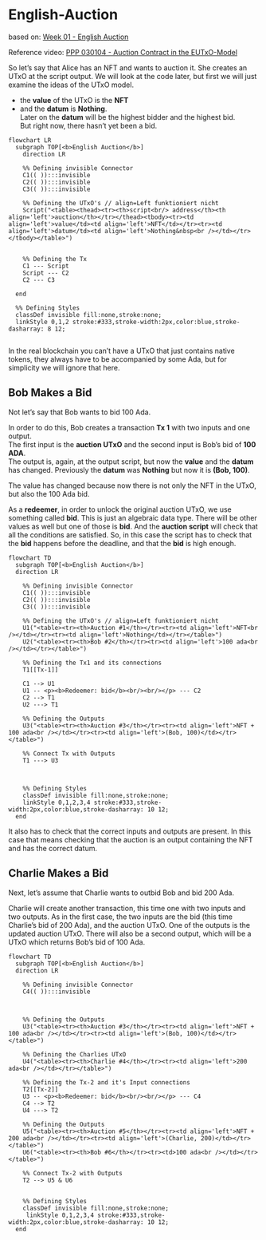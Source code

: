 # English-Auction

based on: [Week 01 - English Auction](https://plutus-pioneer-program.readthedocs.io/en/latest/pioneer/week1.html)

Reference video: [PPP 030104 - Auction Contract in the EUTxO-Model](https://www.youtube.com/watch?v=Bj6bqRGT1L0)


So let’s say that Alice has an NFT and wants to auction it.
She creates an UTxO at the script output. We will look at the code later, but first we will just examine the ideas of the UTxO model.

- the **value** of the UTxO is the **NFT**
- and the **datum** is **Nothing**. <br />
Later on the **datum** will be the highest bidder and the highest bid. <br />
But right now, there hasn’t yet been a bid.


```mermaid
flowchart LR
  subgraph TOP[<b>English Auction</b>]
    direction LR

    %% Defining invisible Connector
    C1(( )):::invisible
    C2(( )):::invisible
    C3(( )):::invisible

    %% Defining the UTxO's // align=Left funktioniert nicht
    Script("<table><thead><tr><th>script<br/> address</th><th align='left'>auction</th></tr></thead><tbody><tr><td align='left'>value</td><td align='left'>NFT</td></tr><tr><td align='left'>datum</td><td align='left'>Nothing&nbsp<br /></td></tr></tbody></table>")


    %% Defining the Tx
    C1 --- Script
    Script --- C2
    C2 --- C3

  end

  %% Defining Styles
  classDef invisible fill:none,stroke:none;
  linkStyle 0,1,2 stroke:#333,stroke-width:2px,color:blue,stroke-dasharray: 8 12;


```

In the real blockchain you can’t have a UTxO that just contains native tokens, they always have to be accompanied by some Ada, but for simplicity we will ignore that here.

## Bob Makes a Bid

Not let’s say that Bob wants to bid 100 Ada.

In order to do this, Bob creates a transaction **Tx 1** with two inputs and one output. <br />
The first input is the **auction UTxO** and the second input is Bob’s bid of **100 ADA**. <br />
The output is, again, at the output script, but now the **value** and the **datum** has changed. Previously the **datum** was **Nothing** but now it is **(Bob, 100)**.

The value has changed because now there is not only the NFT in the UTxO, but also the 100 Ada bid.

As a **redeemer**, in order to unlock the original auction UTxO, we use something called **bid**. 
This is just an algebraic data type. There will be other values as well but one of those is **bid**. 
And the **auction script** will check that all the conditions are satisfied. 
So, in this case the script has to check that the **bid** happens before the deadline, and that the **bid** is high enough.

```mermaid
flowchart TD 
  subgraph TOP[<b>English Auction</b>]
  direction LR

    %% Defining invisible Connector
    C1(( )):::invisible
    C2(( )):::invisible
    C3(( )):::invisible

    %% Defining the UTxO's // align=Left funktioniert nicht
    U1("<table><tr><th>Auction #1</th></tr><tr><td align='left'>NFT<br /></td></tr><tr><td align='left'>Nothing</td></tr></table>")
    U2("<table><tr><th>Bob #2</th></tr><tr><td align='left'>100 ada<br /></td></tr></table>")

    %% Defining the Tx1 and its connections
    T1[[Tx-1]]

    C1 --> U1
    U1 -- <p><b>Redeemer: bid</b><br/><br/></p> --- C2
    C2 --> T1
    U2 ---> T1

    %% Defining the Outputs 
    U3("<table><tr><th>Auction #3</th></tr><tr><td align='left'>NFT + 100 ada<br /></td></tr><tr><td align='left'>(Bob, 100)</td></tr></table>")

    %% Connect Tx with Outputs 
    T1 ---> U3

    

    %% Defining Styles
    classDef invisible fill:none,stroke:none;
    linkStyle 0,1,2,3,4 stroke:#333,stroke-width:2px,color:blue,stroke-dasharray: 10 12;
  end
```

It also has to check that the correct inputs and outputs are present. In this case that means checking that the auction is an output containing the NFT and has the correct datum.

## Charlie Makes a Bid

Next, let’s assume that Charlie wants to outbid Bob and bid 200 Ada.

Charlie will create another transaction, this time one with two inputs and two outputs. As in the first case, the two inputs are the bid (this time Charlie’s bid of 200 Ada), and the auction UTxO. One of the outputs is the updated auction UTxO. There will also be a second output, which will be a UTxO which returns Bob’s bid of 100 Ada.

```mermaid
flowchart TD 
  subgraph TOP[<b>English Auction</b>]
  direction LR

    %% Defining invisible Connector
    C4(( )):::invisible



    %% Defining the Outputs 
    U3("<table><tr><th>Auction #3</th></tr><tr><td align='left'>NFT + 100 ada<br /></td></tr><tr><td align='left'>(Bob, 100)</td></tr></table>")

    %% Defining the Charlies UTxO
    U4("<table><tr><th>Charlie #4</th></tr><tr><td align='left'>200 ada<br /></td></tr></table>")    

    %% Defining the Tx-2 and it's Input connections
    T2[[Tx-2]]
    U3 -- <p><b>Redeemer: bid</b><br/><br/></p> --- C4
    C4 --> T2    
    U4 ---> T2

    %% Defining the Outputs 
    U5("<table><tr><th>Auction #5</th></tr><tr><td align='left'>NFT + 200 ada<br /></td></tr><tr><td align='left'>(Charlie, 200)</td></tr></table>")
    U6("<table><tr><th>Bob #6</th></tr><tr><td>100 ada<br /></td></tr></table>")

    %% Connect Tx-2 with Outputs 
    T2 --> U5 & U6


    %% Defining Styles
    classDef invisible fill:none,stroke:none;
     linkStyle 0,1,2,3,4 stroke:#333,stroke-width:2px,color:blue,stroke-dasharray: 10 12;
  end
```
